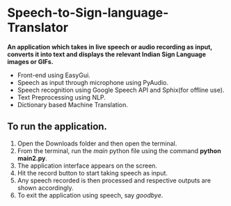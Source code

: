 # Speech-to-Sign-language-Translator
**An application which takes in live speech or audio recording as input, converts it into text and displays the relevant Indian Sign Language images or GIFs.**
- Front-end using EasyGui.
- Speech as input through microphone using PyAudio. 
- Speech recognition using Google Speech API and Sphix(for offline use).
- Text Preprocessing using NLP.
- Dictionary based Machine Translation.

## To run the application.
1. Open the Downloads folder and then open the terminal.
2. From the terminal, run the *main* python file using the command **python main2.py**.
4. The application interface appears on the screen.
5. Hit the record button to start taking speech as input.
6. Any speech recorded is then processed and respective outputs are shown accordingly.
7. To exit the application using speech, say *goodbye*.


